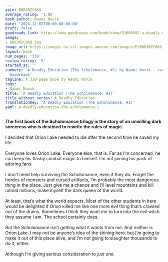 ```yaml
---
asin: B083RZC8KQ
average_rating: '3.95'
book_author: Naomi Novik
date: '2023-12-02T00:00:00-08:00'
draft: false
goodreads_link: https://www.goodreads.com/book/show/51080382-a-deadly-education
image:
- B083RZC8KQ.jpg
image_url: https://images-na.ssl-images-amazon.com/images/P/B083RZC8KQ.01._SCLZZZZZZZ.jpg
layout: book
num_pages: '338'
review_rating: '5'
started_at: ''
summary: 'A Deadly Education (The Scholomance, #1) by Naomi Novik - rated 3.95/5 on
  Goodreads'
tagline: A 338-page book by Naomi Novik
tags:
- Naomi Novik
title: 'A Deadly Education (The Scholomance, #1)'
title_without_series: A Deadly Education
translationKey: 'A Deadly Education (The Scholomance, #1)'
yaml: a-deadly-education-the-scholomance-1
---
```


<b>The first book of the Scholomance trilogy is the story of an unwilling dark sorceress who is destined to rewrite the rules of magic.</b><br /><br />I decided that Orion Lake needed to die after the second time he saved my life.<br /><br />Everyone loves Orion Lake. Everyone else, that is. Far as I’m concerned, he can keep his flashy combat magic to himself. I’m not joining his pack of adoring fans.<br /><br />I don’t need help surviving the Scholomance, even if they do. Forget the hordes of monsters and cursed artifacts, I’m probably the most dangerous thing in the place. Just give me a chance and I’ll level mountains and kill untold millions, make myself the dark queen of the world.<br /><br />At least, that’s what the world expects. Most of the other students in here would be delighted if Orion killed me like one more evil thing that’s crawled out of the drains. Sometimes I think they want me to turn into the evil witch they assume I am. The school certainly does.<br /><br />But the Scholomance isn’t getting what it wants from me. And neither is Orion Lake. I may not be anyone’s idea of the shining hero, but I’m going to make it out of this place alive, and I’m not going to slaughter thousands to do it, either.<br /><br />Although I’m giving serious consideration to <i>just one.</i>